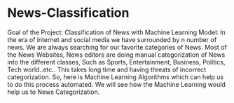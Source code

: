 # News-Classification
Goal of the Project: Classification of News with Machine Learning Model: In the era of internet and social media we have surrounded by n number of news. We are always searching for our favorite categories of News. Most of the News Websites, News editors are doing manual categorization of News into the different classes, Such as Sports, Entertainment, Business, Politics, Tech world..etc.. This takes long time and having threats of incorrect categorization. So, here is Machine Learning Algorithms which can help us to do this process automated. We will see how the Machine Learning would help us to News Categorization.
